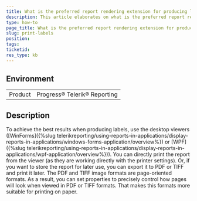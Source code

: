 ```yaml
---
title: What is the preferred report rendering extension for producing labels?
description: This article elaborates on what is the preferred report rendering extension for producing labels.
type: how-to
page_title: What is the preferred report rendering extension for producing labels?
slug: print-labels
position: 
tags: 
ticketid:
res_type: kb
---
```


## Environment
<table>
	<tr>
		<td>Product</td>
		<td>Progress® Telerik® Reporting</td>
	</tr>
</table>


## Description

To achieve the best results when producing labels, use the desktop viewers ([WinForms]({%slug telerikreporting/using-reports-in-applications/display-reports-in-applications/windows-forms-application/overview%}) or [WPF]({%slug telerikreporting/using-reports-in-applications/display-reports-in-applications/wpf-application/overview%})). You can directly print the report from the viewer (as they are working directly with the printer settings). Or, if you want to store the report for later use, you can export it to PDF or TIFF and print it later. The PDF and TIFF image formats are page-oriented formats. As a result, you can set properties to precisely control how pages will look when viewed in PDF or TIFF formats. That makes this formats more suitable for printing on paper.
